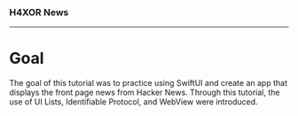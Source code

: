 ### H4XOR News

--------------------

# Goal
The goal of this tutorial was to practice using SwiftUI and create an app that displays the front page news from Hacker News. Through this tutorial, the use of UI Lists, Identifiable Protocol, and WebView were introduced.


